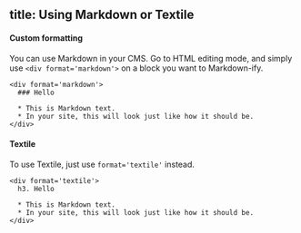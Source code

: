 title: Using Markdown or Textile
--

#### Custom formatting
You can use Markdown in your CMS. Go to HTML editing mode, and simply use
`<div format='markdown'>` on a block you want to Markdown-ify.

    <div format='markdown'>
      ### Hello

      * This is Markdown text.
      * In your site, this will look just like how it should be.
    </div>

#### Textile
To use Textile, just use `format='textile'` instead.

    <div format='textile'>
      h3. Hello

      * This is Markdown text.
      * In your site, this will look just like how it should be.
    </div>

